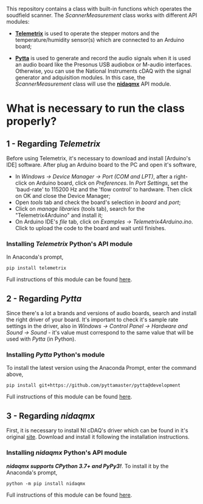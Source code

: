 This repository contains a class with built-in functions which operates the soudfield scanner. 
The *ScannerMeasurement* class works with different API modules:

+ [**Telemetrix**](https://github.com/MrYsLab/telemetrix) is used to operate the stepper motors and the temperature/humidity sensor(s) which are connected to an Arduino board;

+ [**Pytta**](https://github.com/PyTTAmaster/PyTTa) is used to generate and record the audio signals when it is used an audio board like the Presonus USB audiobox or M-audio interfaces. Otherwise, you can use the National Instruments cDAQ with the signal generator and adquisition modules. In this case, the *ScannerMeasurement* class will use the [**nidaqmx**](https://github.com/ni/nidaqmx-python) API module.


# What is necessary to run the class properly?

## 1 - Regarding _Telemetrix_
Before using Telemetrix, it's necessary to download and install [Arduino's IDE] software. After plug an Arduino board to the PC and open it's software,
- In _Windows -> Device Manager -> Port (COM and LPT)_,  after a right-click on Arduino board, click on _Preferences_. In _Port Settings_, set the 'baud-rate' to 115200 Hz and the 'flow control' to hardware. Then click on OK and close the Device Manager; 
- Open _tools_ tab and check the board's selection in _board_ and _port_;
- Click on _manage libraries_ (tools tab), search for the "Telemetrix4Arduino" and install it;
- On Arduino IDE's _file_ tab, click on _Examples -> Telemetrix4Arduino.ino_. Click to upload the code to the board and wait until finishes. 
### Installing _Telemetrix_ Python's API module
In Anaconda's prompt,
```
pip install telemetrix
```
Full instructions of this module can be found [here](https://mryslab.github.io/telemetrix/).
## 2 - Regarding _Pytta_
Since there's a lot a brands and versions of audio boards, search and install the right driver of your board. It's important to check it's sample rate settings in the driver, also in _Windows -> Control Panel -> Hardware and Sound -> Sound_ - it's value must correspond to the same value that will be used with _Pytta_ (in Python).
### Installing _Pytta_ Python's module
To install the latest version using the Anaconda Prompt, enter the command above,
```
pip install git+https://github.com/pyttamaster/pytta@development
```
Full instructions of this module can be found [here](https://pytta.readthedocs.io/).
## 3 - Regarding _nidaqmx_
First, it is necessary to install NI cDAQ's driver which can be found in it's original [site](https://www.ni.com/pt-br/support/downloads.html). Download and install it following the installation instructions.
### Installing _nidaqmx_ Python's API module
***_nidaqmx_ supports CPython 3.7+ and PyPy3!***. To install it by the Anaconda's prompt,
```
python -m pip install nidaqmx
```
Full instructions of this module can be found [here](https://nidaqmx-python.readthedocs.io/en/latest/).
